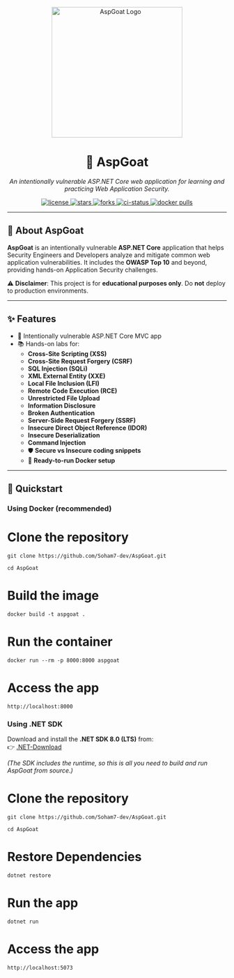 <p align="center">
  <img src="wwwroot/img/aspgoat-logo.png" alt="AspGoat Logo" width="300"/>
</p>

<h1 align="center">🐐 AspGoat</h1>

<p align="center">
  <i>An intentionally vulnerable ASP.NET Core web application for learning and practicing Web Application Security.</i>
</p>

<p align="center">
  <a href="https://github.com/Soham7-dev/AspGoat/blob/main/LICENSE">
    <img src="https://img.shields.io/github/license/Soham7-dev/AspGoat?style=flat-square&color=blue" alt="license"/>
  </a>
  <a href="https://github.com/Soham7-dev/AspGoat/stargazers">
    <img src="https://img.shields.io/github/stars/Soham7-dev/AspGoat?style=flat-square&color=yellow" alt="stars"/>
  </a>
  <a href="https://github.com/Soham7-dev/AspGoat/network/members">
    <img src="https://img.shields.io/github/forks/Soham7-dev/AspGoat?style=flat-square&color=green" alt="forks"/>
  </a>
  <a href="https://github.com/Soham7-dev/AspGoat/actions">
    <img src="https://img.shields.io/github/actions/workflow/status/Soham7-dev/AspGoat/dotnet.yml?style=flat-square" alt="ci-status"/>
  </a>
  <a href="https://hub.docker.com/r/YOUR_DOCKERHUB_USERNAME/aspgoat">
    <img src="https://img.shields.io/docker/pulls/YOUR_DOCKERHUB_USERNAME/aspgoat?style=flat-square&logo=docker" alt="docker pulls"/>
  </a>
</p>

---

## 📖 About AspGoat

**AspGoat** is an intentionally vulnerable **ASP.NET Core** application that helps Security Engineers and Developers analyze and mitigate common web application vulnerabilities. 
It includes the **OWASP Top 10** and beyond, providing hands-on Application Security challenges.

⚠️ **Disclaimer**: This project is for **educational purposes only**. Do **not** deploy to production environments.  

---

## ✨ Features

- 🐞 Intentionally vulnerable ASP.NET Core MVC app  
- 📚 Hands-on labs for:
  - **Cross-Site Scripting (XSS)**
  - **Cross-Site Request Forgery (CSRF)**
  - **SQL Injection (SQLi)**
  - **XML External Entity (XXE)**
  - **Local File Inclusion (LFI)**
  - **Remote Code Execution (RCE)**
  - **Unrestricted File Upload**
  - **Information Disclosure**
  - **Broken Authentication**
  - **Server-Side Request Forgery (SSRF)**
  - **Insecure Direct Object Reference (IDOR)**
  - **Insecure Deserialization**
  - **Command Injection**
  - 🛡️ **Secure vs Insecure coding snippets**  
  - 🐳 **Ready-to-run Docker setup**  

---

## 🚀 Quickstart

### Using Docker (recommended)

# Clone the repository

```git clone https://github.com/Soham7-dev/AspGoat.git```

```cd AspGoat```

# Build the image

```docker build -t aspgoat .```

# Run the container

```docker run --rm -p 8000:8000 aspgoat```

# Access the app

```http://localhost:8000```


### Using .NET SDK

Download and install the **.NET SDK 8.0 (LTS)** from:  
👉 [.NET-Download](https://dotnet.microsoft.com/en-us/download/dotnet/8.0)  

*(The SDK includes the runtime, so this is all you need to build and run AspGoat from source.)*

# Clone the repository

```git clone https://github.com/Soham7-dev/AspGoat.git```

```cd AspGoat```

# Restore Dependencies

```dotnet restore```

# Run the app

```dotnet run```

# Access the app

```http://localhost:5073```

